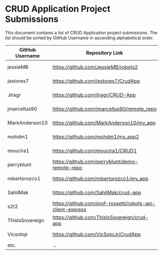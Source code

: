 # CRUD Application Project Submissions

This document contains a list of CRUD Application project submissions. The list should be sorted by GitHub Username in ascending alphabetical order.

**GitHub Username** | **Repository Link** | **Project Link**
--- | --- | ---
jessieMB | https://github.com/JessieMB/robots2 | https://still-fortress-80446.herokuapp.com/
jestores7 | https://github.com/jestores7/CrudApp | https://desolate-sea-92022.herokuapp.com/
Jlragr | https://github.com/jlragr/CRUD-App |  https://powerful-hollows-55656.herokuapp.com/
jmarcellus90 |  https://github.com/jmarcellus90/remote_repo | https://cryptic-temple-78976.herokuapp.com/
MarkAnderson10 | https://github.com/MarkAnderson10/my_app | https://ancient-journey-28973.herokuapp.com/
mohdm1 | https://github.com/mohdm1/my_app2 | https://limitless-coast-74899.herokuapp.com/robots
moucira1 | https://github.com/moucira1/CRUD1 | http://quiet-mesa-12831.herokuapp.com/
perryblunt | https://github.com/perryblunt/demo-remote-repo | https://tranquil-taiga-10650.herokuapp.com
robertorozco1 | https://github.com/robertorozco1/my_app | https://infinite-scrubland-92086.herokuapp.com/robots
SahilMak | https://github.com/SahilMak/crud-app | http://crud-app.sahilmak.tech/
s2t2 | https://github.com/prof-rossetti/robots-api-client-express | https://desolate-hollows-92771.herokuapp.com/
ThisIsSovereign | https://github.com/ThisIsSovereign/crud-app | https://gentle-chamber-63927.herokuapp.com/
Vicsotojr| https://github.com/VicSotoJr/CrudApp | https://soto-crudapp.herokuapp.com/
etc. | ... | ...
